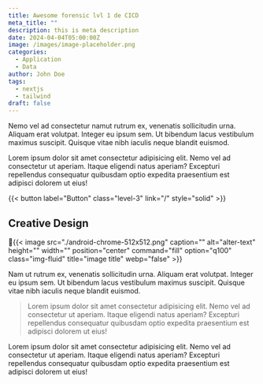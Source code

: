 ```yaml
---
title: Awesome forensic lvl 1 de CICD
meta_title: ""
description: this is meta description
date: 2024-04-04T05:00:00Z
image: /images/image-placeholder.png
categories:
  - Application
  - Data
author: John Doe
tags:
  - nextjs
  - tailwind
draft: false
---
```


Nemo vel ad consectetur namut rutrum ex, venenatis sollicitudin urna. Aliquam erat volutpat. Integer eu ipsum sem. Ut bibendum lacus vestibulum maximus suscipit. Quisque vitae nibh iaculis neque blandit euismod.

Lorem ipsum dolor sit amet consectetur adipisicing elit. Nemo vel ad consectetur ut aperiam. Itaque eligendi natus aperiam? Excepturi repellendus consequatur quibusdam optio expedita praesentium est adipisci dolorem ut eius!

{{< button label="Button" class="level-3" link="/" style="solid" >}}
## Creative Design

{{< image src="./android-chrome-512x512.png" caption="" alt="alter-text" height="" width="" position="center" command="fill" option="q100" class="img-fluid" title="image title"  webp="false" >}}


Nam ut rutrum ex, venenatis sollicitudin urna. Aliquam erat volutpat. Integer eu ipsum sem. Ut bibendum lacus vestibulum maximus suscipit. Quisque vitae nibh iaculis neque blandit euismod.

> Lorem ipsum dolor sit amet consectetur adipisicing elit. Nemo vel ad consectetur ut aperiam. Itaque eligendi natus aperiam? Excepturi repellendus consequatur quibusdam optio expedita praesentium est adipisci dolorem ut eius!

Lorem ipsum dolor sit amet consectetur adipisicing elit. Nemo vel ad consectetur ut aperiam. Itaque eligendi natus aperiam? Excepturi repellendus consequatur quibusdam optio expedita praesentium est adipisci dolorem ut eius!
